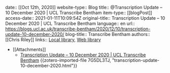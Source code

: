 date:: [[Oct 12th, 2020]]
website-type:: Blog
title:: @Transcription Update – 10 December 2020 | UCL Transcribe Bentham
item-type:: [[blogPost]]
access-date:: 2021-01-11T10:09:54Z
original-title:: Transcription Update – 10 December 2020 | UCL Transcribe Bentham
language:: en
url:: https://blogs.ucl.ac.uk/transcribe-bentham/2020/12/10/transcription-update-10-december-2020/
blog-title:: Transcribe Bentham
authors:: [[Chris Riley]]
links:: [Local library](zotero://select/groups/2386895/items/3QNCPNA6), [Web library](https://www.zotero.org/groups/2386895/items/3QNCPNA6)

- [[Attachments]]
	- [Transcription Update – 10 December 2020 | UCL Transcribe Bentham](https://blogs.ucl.ac.uk/transcribe-bentham/2020/12/10/transcription-update-10-december-2020/) {{zotero-imported-file 7G5DL3TJ, "transcription-update-10-december-2020.html"}}